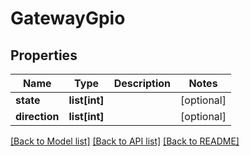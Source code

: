 # GatewayGpio


## Properties
Name | Type | Description | Notes
------------ | ------------- | ------------- | -------------
**state** | **list[int]** |  | [optional] 
**direction** | **list[int]** |  | [optional] 

[[Back to Model list]](../README.md#documentation-for-models) [[Back to API list]](../README.md#documentation-for-api-endpoints) [[Back to README]](../README.md)


